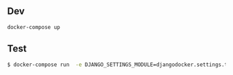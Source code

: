## Dev
```bash
docker-compose up
```


## Test
```bash
$ docker-compose run  -e DJANGO_SETTINGS_MODULE=djangodocker.settings.testing --no-deps --rm app py.test
```